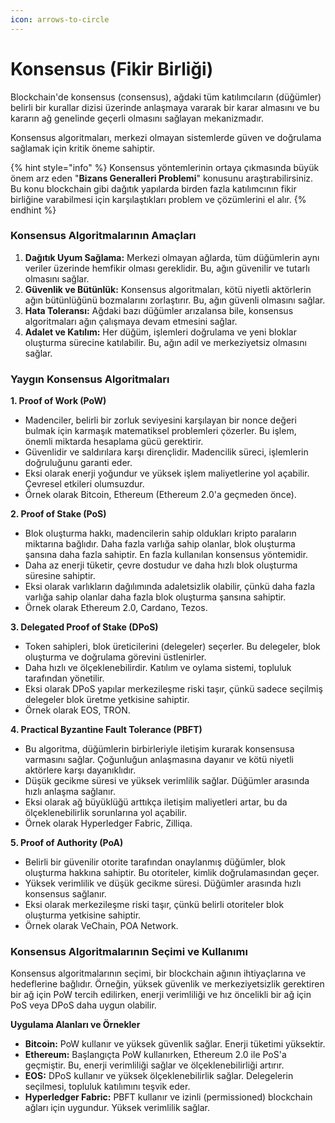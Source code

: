 ```yaml
---
icon: arrows-to-circle
---
```


# Konsensus (Fikir Birliği)

Blockchain'de konsensus (consensus), ağdaki tüm katılımcıların (düğümler) belirli bir kurallar dizisi üzerinde anlaşmaya vararak bir karar almasını ve bu kararın ağ genelinde geçerli olmasını sağlayan mekanizmadır.

Konsensus algoritmaları, merkezi olmayan sistemlerde güven ve doğrulama sağlamak için kritik öneme sahiptir.

{% hint style="info" %}
Konsensus yöntemlerinin ortaya çıkmasında büyük önem arz eden "**Bizans Generalleri Problemi**" konusunu araştırabilirsiniz. Bu konu blockchain gibi dağıtık yapılarda birden fazla katılımcının fikir birliğine varabilmesi için karşılaştıkları problem ve çözümlerini el alır.
{% endhint %}

### Konsensus Algoritmalarının Amaçları

1. **Dağıtık Uyum Sağlama:** Merkezi olmayan ağlarda, tüm düğümlerin aynı veriler üzerinde hemfikir olması gereklidir. Bu, ağın güvenilir ve tutarlı olmasını sağlar.
2. **Güvenlik ve Bütünlük:** Konsensus algoritmaları, kötü niyetli aktörlerin ağın bütünlüğünü bozmalarını zorlaştırır. Bu, ağın güvenli olmasını sağlar.
3. **Hata Toleransı:** Ağdaki bazı düğümler arızalansa bile, konsensus algoritmaları ağın çalışmaya devam etmesini sağlar.
4. **Adalet ve Katılım:** Her düğüm, işlemleri doğrulama ve yeni bloklar oluşturma sürecine katılabilir. Bu, ağın adil ve merkeziyetsiz olmasını sağlar.

### Yaygın Konsensus Algoritmaları

**1. Proof of Work (PoW)**

* Madenciler, belirli bir zorluk seviyesini karşılayan bir nonce değeri bulmak için karmaşık matematiksel problemleri çözerler. Bu işlem, önemli miktarda hesaplama gücü gerektirir.
* Güvenlidir ve saldırılara karşı dirençlidir. Madencilik süreci, işlemlerin doğruluğunu garanti eder.
* Eksi olarak enerji yoğundur ve yüksek işlem maliyetlerine yol açabilir. Çevresel etkileri olumsuzdur.
* Örnek olarak Bitcoin, Ethereum (Ethereum 2.0'a geçmeden önce).

**2. Proof of Stake (PoS)**

* Blok oluşturma hakkı, madencilerin sahip oldukları kripto paraların miktarına bağlıdır. Daha fazla varlığa sahip olanlar, blok oluşturma şansına daha fazla sahiptir. En fazla kullanılan konsensus yöntemidir.
* Daha az enerji tüketir, çevre dostudur ve daha hızlı blok oluşturma süresine sahiptir.
* Eksi olarak varlıkların dağılımında adaletsizlik olabilir, çünkü daha fazla varlığa sahip olanlar daha fazla blok oluşturma şansına sahiptir.
* Örnek olarak Ethereum 2.0, Cardano, Tezos.

**3. Delegated Proof of Stake (DPoS)**

* Token sahipleri, blok üreticilerini (delegeler) seçerler. Bu delegeler, blok oluşturma ve doğrulama görevini üstlenirler.
* Daha hızlı ve ölçeklenebilirdir. Katılım ve oylama sistemi, topluluk tarafından yönetilir.
* Eksi olarak DPoS yapılar merkezileşme riski taşır, çünkü sadece seçilmiş delegeler blok üretme yetkisine sahiptir.
* Örnek olarak EOS, TRON.

**4. Practical Byzantine Fault Tolerance (PBFT)**

* Bu algoritma, düğümlerin birbirleriyle iletişim kurarak konsensusa varmasını sağlar. Çoğunluğun anlaşmasına dayanır ve kötü niyetli aktörlere karşı dayanıklıdır.
* Düşük gecikme süresi ve yüksek verimlilik sağlar. Düğümler arasında hızlı anlaşma sağlanır.
* Eksi olarak ağ büyüklüğü arttıkça iletişim maliyetleri artar, bu da ölçeklenebilirlik sorunlarına yol açabilir.
* Örnek olarak Hyperledger Fabric, Zilliqa.

**5. Proof of Authority (PoA)**

* Belirli bir güvenilir otorite tarafından onaylanmış düğümler, blok oluşturma hakkına sahiptir. Bu otoriteler, kimlik doğrulamasından geçer.
* Yüksek verimlilik ve düşük gecikme süresi. Düğümler arasında hızlı konsensus sağlanır.
* Eksi olarak merkezileşme riski taşır, çünkü belirli otoriteler blok oluşturma yetkisine sahiptir.
* Örnek olarak VeChain, POA Network.

### Konsensus Algoritmalarının Seçimi ve Kullanımı

Konsensus algoritmalarının seçimi, bir blockchain ağının ihtiyaçlarına ve hedeflerine bağlıdır. Örneğin, yüksek güvenlik ve merkeziyetsizlik gerektiren bir ağ için PoW tercih edilirken, enerji verimliliği ve hız öncelikli bir ağ için PoS veya DPoS daha uygun olabilir.

**Uygulama Alanları ve Örnekler**

* **Bitcoin:** PoW kullanır ve yüksek güvenlik sağlar. Enerji tüketimi yüksektir.
* **Ethereum:** Başlangıçta PoW kullanırken, Ethereum 2.0 ile PoS'a geçmiştir. Bu, enerji verimliliği sağlar ve ölçeklenebilirliği artırır.
* **EOS:** DPoS kullanır ve yüksek ölçeklenebilirlik sağlar. Delegelerin seçilmesi, topluluk katılımını teşvik eder.
* **Hyperledger Fabric:** PBFT kullanır ve izinli (permissioned) blockchain ağları için uygundur. Yüksek verimlilik sağlar.
